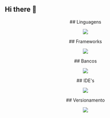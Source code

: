 ## Hi there 👋
<p align="center">
  ## Linguagens
</p>
<p align="center">
  <a href="https://skillicons.dev">
    <img src="https://skillicons.dev/icons?i=html,css,jquery,js,ts,py,java" />
  </a>
</p>
<p align="center">
  ## Frameworks
</p>
<p align="center">
  <a href="https://skillicons.dev">
    <img src="https://skillicons.dev/icons?i=angular,django,fastapi" />
  </a>
</p>
<p align="center">
  ## Bancos
</p>
<p align="center">
  <a href="https://skillicons.dev">
    <img src="https://skillicons.dev/icons?i=mysql" />
  </a>
</p>
<p align="center">
  ## IDE's
</p>
<p align="center">
  <a href="https://skillicons.dev">
    <img src="https://skillicons.dev/icons?i=eclipse,vscode" />
  </a>
</p>
<p align="center">
  ## Versionamento
</p>
<p align="center">
  <a href="https://skillicons.dev">
    <img src="https://skillicons.dev/icons?i=git,github,gitlab" />
  </a>
</p>

<!--
**FilipeEduardoWienhage/filipeeduardowienhage** is a ✨ _special_ ✨ repository because its `README.md` (this file) appears on your GitHub profile.

Here are some ideas to get you started:

- 🔭 I’m currently working on ...
- 🌱 I’m currently learning ...
- 👯 I’m looking to collaborate on ...
- 🤔 I’m looking for help with ...
- 💬 Ask me about ...
- 📫 How to reach me: ...
- 😄 Pronouns: ...
- ⚡ Fun fact: ...
-->
